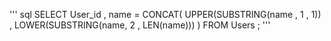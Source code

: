 ''' sql
SELECT    User_id 
        , name = CONCAT(  UPPER(SUBSTRING(name , 1 , 1)) 
                        , LOWER(SUBSTRING(name, 2 , LEN(name))) 
                       )
FROM Users
;
'''
